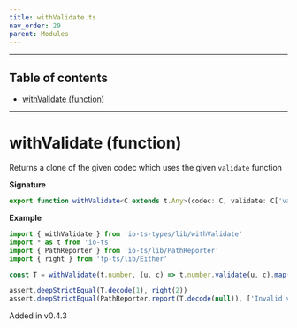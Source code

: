 ```yaml
---
title: withValidate.ts
nav_order: 29
parent: Modules
---
```


---

<h2 class="text-delta">Table of contents</h2>

- [withValidate (function)](#withvalidate-function)

---

# withValidate (function)

Returns a clone of the given codec which uses the given `validate` function

**Signature**

```ts
export function withValidate<C extends t.Any>(codec: C, validate: C['validate'], name: string = codec.name): C { ... }
```

**Example**

```ts
import { withValidate } from 'io-ts-types/lib/withValidate'
import * as t from 'io-ts'
import { PathReporter } from 'io-ts/lib/PathReporter'
import { right } from 'fp-ts/lib/Either'

const T = withValidate(t.number, (u, c) => t.number.validate(u, c).map(n => n * 2))

assert.deepStrictEqual(T.decode(1), right(2))
assert.deepStrictEqual(PathReporter.report(T.decode(null)), ['Invalid value null supplied to : number'])
```

Added in v0.4.3
